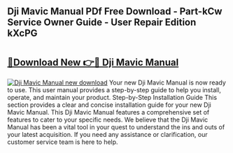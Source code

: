 ## Dji Mavic Manual PDf Free Download - Part-kCw Service Owner Guide - User Repair Edition kXcPG

# <h2><a href="http://bc15525.oget.top/?id=Dji+Mavic+Manual">🔗Download New 👉🔴 Dji Mavic Manual</a></h2>

[![Dji Mavic Manual new download](https://i.imgur.com/5g1atiW.png)](http://bc15525.oget.top/?id=Dji+Mavic+Manual)
Your new Dji Mavic Manual is now ready to use. This user manual provides a step-by-step guide to help you install, operate, and maintain your product. Step-by-Step Installation Guide This section provides a clear and concise installation guide for your new Dji Mavic Manual. This Dji Mavic Manual features a comprehensive set of features to cater to your specific needs. We believe that the Dji Mavic Manual has been a vital tool in your quest to understand the ins and outs of your latest acquisition. If you need any assistance or clarification, our customer service team is here to help.
